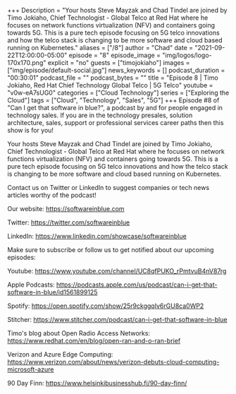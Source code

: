 +++
Description = "Your hosts Steve Mayzak and Chad Tindel are joined by Timo Jokiaho, Chief Technologist - Global Telco at Red Hat where he focuses on network functions virtualization (NFV) and containers going towards 5G. This is a pure tech episode focusing on 5G telco innovations and how the telco stack is changing to be more software and cloud based running on Kubernetes."
aliases = ["/8"]
author = "Chad"
date = "2021-09-22T12:00:00-05:00"
episode = "8"
episode_image = "img/logos/logo-170x170.png"
explicit = "no"
guests = ["timojokiaho"]
images = ["img/episode/default-social.jpg"]
news_keywords = []
podcast_duration = "00:30:01"
podcast_file = ""
podcast_bytes = ""
title = "Episode 8 | Timo Jokiaho, Red Hat Chief Technology Global Telco | 5G Telco"
youtube = "v0w-eA7sUG0"
categories = ["Cloud Technology"]
series = ["Exploring the Cloud"]
tags = ["Cloud", "Technology", "Sales", "5G"]
+++
Episode #8 of "Can I get that software in blue?", a podcast by and for people engaged in technology sales. If you are in the technology presales, solution architecture, sales, support or professional services career paths then this show is for you!  

Your hosts Steve Mayzak and Chad Tindel are joined by Timo Jokiaho, Chief Technologist - Global Telco at Red Hat where he focuses on network functions virtualization (NFV) and containers going towards 5G. This is a pure tech episode focusing on 5G telco innovations and how the telco stack is changing to be more software and cloud based running on Kubernetes.

Contact us on Twitter or LinkedIn to suggest companies or tech news articles worthy of the podcast!

Our website: https://softwareinblue.com

Twitter: https://twitter.com/softwareinblue

LinkedIn: https://www.linkedin.com/showcase/softwareinblue

Make sure to subscribe or follow us to get notified about our upcoming episodes:

Youtube: https://www.youtube.com/channel/UC8qfPUKO_rPmtvuB4nV87rg

Apple Podcasts: https://podcasts.apple.com/us/podcast/can-i-get-that-software-in-blue/id1561899125

Spotify: https://open.spotify.com/show/25r9ckggqIv6rGU8ca0WP2

Stitcher: https://www.stitcher.com/podcast/can-i-get-that-software-in-blue

Timo's blog about Open Radio Access Networks: https://www.redhat.com/en/blog/open-ran-and-o-ran-brief

Verizon and Azure Edge Computing: https://www.verizon.com/about/news/verizon-debuts-cloud-computing-microsoft-azure

90 Day Finn: https://www.helsinkibusinesshub.fi/90-day-finn/
